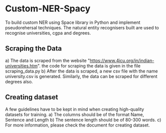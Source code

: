 # Custom-NER-Spacy
To build custom NER using Space library in Python and implement pseudorehersal techniques. The natural entity recognisers built are used to recognise universities, cgpa and degrees.

## Scraping the Data
a) The data is scraped from the website "https://www.4icu.org/in/indian-universities.htm". the code for scraping the data is given in the file scraping_data.py
b) After the data is scraped, a new csv file with the name university.csv is generated.
Similarly, the data can be scraped for different degrees also. 

## Creating dataset
A few guidelines have to be kept in mind when creating high-quality datasets for training.
a) The columns should be of the format Name, Sentence and Length
b) The sentence length should be of 80-300 words.
c) For more information, please check the document for creating dataset.
